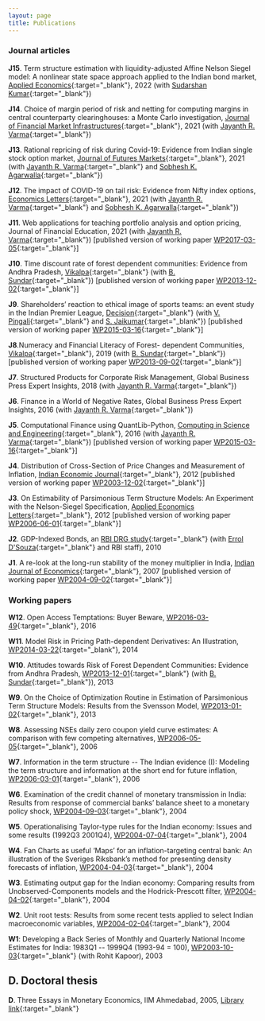 ```yaml
---
layout: page
title: Publications
---
```


### Journal articles 

**J15**. Term structure estimation with liquidity-adjusted Affine Nelson Siegel
model: A nonlinear state space approach applied to the Indian bond market,
[Applied
Economics](https://doi.org/10.1080/00036846.2021.1967866){:target="_blank"},
2022 (with [Sudarshan
Kumar](https://stafflive.iimcal.ac.in/users/sudarshan){:target="_blank"})

**J14**. Choice of margin period of risk and netting for computing margins in
central counterparty clearinghouses: a Monte Carlo investigation, [Journal of
Financial Market
Infrastructures](https://www.risk.net/journal-of-financial-market-infrastructures/7953691/choice-of-margin-period-of-risk-and-netting-for-computing-margins-in-central-counterparty-clearinghouses-a-monte-carlo-investigation){:target="_blank"},
2021 (with [Jayanth R. Varma](https://www.jrvarma.in/){:target="_blank"})

**J13**. Rational repricing of risk during Covid-19: Evidence from Indian single
stock option market, [Journal of Futures
Markets](https://doi.org/10.1002/fut.22240){:target="_blank"}, 2021 (with
[Jayanth R. Varma](https://www.jrvarma.in/){:target="_blank"} and [Sobhesh
K. Agarwalla](https://www.iima.ac.in/faculty-research/faculty-directory/sobhesh-agarwalla){:target="_blank"})

**J12**. The impact of COVID-19 on tail risk: Evidence from Nifty index options,
[Economics
Letters](https://doi.org/10.1016/j.econlet.2021.109878){:target="_blank"}, 2021
(with [Jayanth R. Varma](https://www.jrvarma.in/){:target="_blank"} and [Sobhesh
K. Agarwalla](https://www.iima.ac.in/faculty-research/faculty-directory/sobhesh-agarwalla){:target="_blank"})

**J11**. Web applications for teaching portfolio analysis and option pricing,
Journal of Financial Education, 2021 (with [Jayanth
R. Varma](https://www.jrvarma.in/){:target="_blank"}) [published version of
working paper
[WP2017-03-05](https://iima.ac.in/sites/default/files/rnpfiles/2582881092017-03-05.pdf){:target="_blank"}]

**J10**. Time discount rate of forest dependent communities: Evidence from
Andhra Pradesh,
[Vikalpa](https://doi.org/10.1177/02560909211015460){:target="_blank"} (with
[B. Sundar](https://www.icegov.org/people/sundar-balakrishna/){:target="_blank"})
[published version of working paper
[WP2013-12-02](https://www.iima.ac.in/sites/default/files/rnpfiles/17809571402013-12-02.pdf){:target="_blank"}]

**J9**. Shareholders’ reaction to ethical image of sports teams: an event study
in the Indian Premier League,
[Decision](https://doi.org/10.1007/s40622-019-00230-9){:target="_blank"} (with
[V. Pingali](https://www.iima.ac.in/faculty-research/faculty-directory/Viswanath-Pingali){:target="_blank"}
and [S. Jaikumar](https://www.iimcal.ac.in/users/saravana){:target="_blank"})
[published version of working paper
[WP2015-03-16](https://www.iima.ac.in/sites/default/files/rnpfiles/17199785302015-03-12.pdf){:target="_blank"}]

**J8**.Numeracy and Financial Literacy of Forest- dependent Communities,
[Vikalpa](https://doi.org/10.1177/0256090919862059){:target="_blank"}, 2019
(with
[B. Sundar](https://www.icegov.org/people/sundar-balakrishna/){:target="_blank"})
[published version of working paper
[WP2013-09-02](https://www.iima.ac.in/sites/default/files/rnpfiles/8206755502013-09-02.pdf){:target="_blank"}]

**J7**. Structured Products for Corporate Risk Management, Global Business Press
Expert Insights, 2018 (with [Jayanth
R. Varma](https://www.jrvarma.in/){:target="_blank"})

**J6**. Finance in a World of Negative Rates, Global Business Press Expert
Insights, 2016 (with [Jayanth
R. Varma](https://www.jrvarma.in/){:target="_blank"})

**J5**. Computational Finance using QuantLib-Python, [Computing in Science and
Engineering](http://dx.doi.org/10.1109/MCSE.2016.28){:target="_blank"}, 2016
(with [Jayanth R. Varma](https://www.jrvarma.in/){:target="_blank"}) [published
version of working paper
[WP2015-03-16](https://www.iima.ac.in/sites/default/files/rnpfiles/10947720332015-03-16.pdf){:target="_blank"}]
   
**J4**. Distribution of Cross-Section of Price Changes and Measurement of
Inflation, [Indian Economic
Journal](https://doi.org/10.1177/001946622012020){:target="_blank"}, 2012
[published version of working paper
[WP2003-12-02](https://www.iima.ac.in/sites/default/files/rnpfiles/2003-12-02vineet.pdf){:target="_blank"}]

**J3**. On Estimability of Parsimonious Term Structure Models: An Experiment
with the Nelson-Siegel Specification, [Applied Economics
Letters](http://www.tandfonline.com/doi/abs/10.1080/13504851.2012.657343){:target="_blank"},
2012 [published version of working paper
[WP2006-06-01](https://www.iima.ac.in/sites/default/files/rnpfiles/2006-06-01vvirmani.pdf){:target="_blank"}]

**J2**. GDP-Indexed Bonds, an [RBI DRG
study](http://rbidocs.rbi.org.in/rdocs/Publications/PDFs/DSRS210410.pdf){:target="_blank"}
(with [Errol
D'Souza](https://www.iima.ac.in/faculty-research/faculty-directory/errol-dsouza){:target="_blank"}
and RBI staff), 2010
   
**J1**. A re-look at the long-run stability of the money multiplier in India,
[Indian Journal of
Economics](http://www.indianjournalofeconomics.com/april2007.htm#4){:target="_blank"},
2007 [published version of working paper
[WP2004-09-02](https://www.iima.ac.in/sites/default/files/rnpfiles/2004-09-02vineet.pdf){:target="_blank"}]

### Working papers 

**W12**. Open Access Temptations: Buyer Beware,
[WP2016-03-49](https://www.iima.ac.in/sites/default/files/rnpfiles/4901264602016-03-49.pdf){:target="_blank"},
2016

**W11**. Model Risk in Pricing Path-dependent Derivatives: An Illustration,
[WP2014-03-22](https://iima.ac.in/sites/default/files/rnpfiles/16203593332014-03-22.pdf){:target="_blank"},
2014

**W10**. Attitudes towards Risk of Forest Dependent Communities: Evidence from
Andhra Pradesh,
[WP2013-12-01](https://iima.ac.in/sites/default/files/rnpfiles/14846613122013-12-01.pdf){:target="_blank"}
(with
[B. Sundar](https://www.icegov.org/people/sundar-balakrishna/){:target="_blank"}),
2013

**W9**. On the Choice of Optimization Routine in Estimation of Parsimonious
Term Structure Models: Results from the Svensson Model,
[WP2013-01-02](https://iima.ac.in/sites/default/files/rnpfiles/15603166612013-01-02.pdf){:target="_blank"},
2013

**W8**. Assessing NSEs daily zero coupon yield curve estimates: A comparison
with few competing alternatives,
[WP2006-05-05](https://iima.ac.in/sites/default/files/rnpfiles/2006-05-05vvirmani.pdf){:target="_blank"},
2006

**W7**. Information in the term structure -- The Indian evidence (I): Modeling
the term structure and information at the short end for future inflation,
[WP2006-03-01](https://iima.ac.in/sites/default/files/rnpfiles/2006-03-01vineet.pdf){:target="_blank"},
2006

**W6**. Examination of the credit channel of monetary transmission in India:
Results from response of commercial banks’ balance sheet to a monetary policy
shock,
[WP2004-09-03](https://iima.ac.in/sites/default/files/rnpfiles/2004-09-03vineet.pdf){:target="_blank"},
2004

**W5**. Operationalising Taylor-type rules for the Indian economy: Issues and
some results (1992Q3 2001Q4),
[WP2004-07-04](https://iima.ac.in/sites/default/files/rnpfiles/2004-07-04vineet.pdf){:target="_blank"},
2004

**W4**. Fan Charts as useful ‘Maps’ for an inflation-targeting central bank: An
illustration of the Sveriges Riksbank’s method for presenting density forecasts
of inflation,
[WP2004-04-03](https://iima.ac.in/sites/default/files/rnpfiles/2004-04-03vineet.pdf){:target="_blank"},
2004

**W3**. Estimating output gap for the Indian economy: Comparing results from
Unobserved-Components models and the Hodrick-Prescott filter,
[WP2004-04-02](https://iima.ac.in/sites/default/files/rnpfiles/2004-04-02vineet.pdf){:target="_blank"},
2004

**W2**. Unit root tests: Results from some recent tests applied to select Indian
macroeconomic variables,
[WP2004-02-04](https://iima.ac.in/sites/default/files/rnpfiles/2004-02-04vineet.pdf){:target="_blank"},
2004

**W1**: Developing a Back Series of Monthly and Quarterly National Income
Estimates for India: 1983Q1 -- 1999Q4 (1993-94 = 100),
[WP2003-10-03](https://www.iima.ac.in/sites/default/files/rnpfiles/2003-10-03vineet.pdf){:target="_blank"}
(with Rohit Kapoor), 2003

## D. Doctoral thesis

**D**. Three Essays in Monetary Economics, IIM Ahmedabad, 2005, [Library
link](http://vslopac.iima.ac.in/cgi-bin/koha/opac-detail.pl?biblionumber=130076&shelfbrowse_itemnumber=217267){:target="_blank"}

